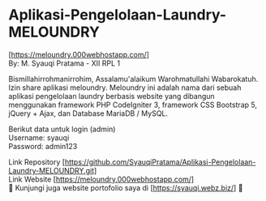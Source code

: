 # Aplikasi-Pengelolaan-Laundry-MELOUNDRY
[https://meloundry.000webhostapp.com/] <br> 
By: M. Syauqi Pratama - XII RPL 1 

Bismillahirrohmanirrohim, Assalamu'alaikum Warohmatullahi Wabarokatuh. Izin share aplikasi meloundry. Meloundry ini adalah nama dari sebuah aplikasi pengelolaan laundry berbasis website yang dibangun menggunakan framework PHP CodeIgniter 3, framework CSS Bootstrap 5, jQuery + Ajax, dan Database MariaDB / MySQL. 

Berikut data untuk login (admin) <br>
Username: syauqi <br>
Password: admin123 

Link Repository [https://github.com/SyauqiPratama/Aplikasi-Pengelolaan-Laundry-MELOUNDRY.git] <br>
Link Website [https://meloundry.000webhostapp.com/]
<br>
🥰 Kunjungi juga website portofolio saya di [https://syauqi.webz.biz/] 🥰 
